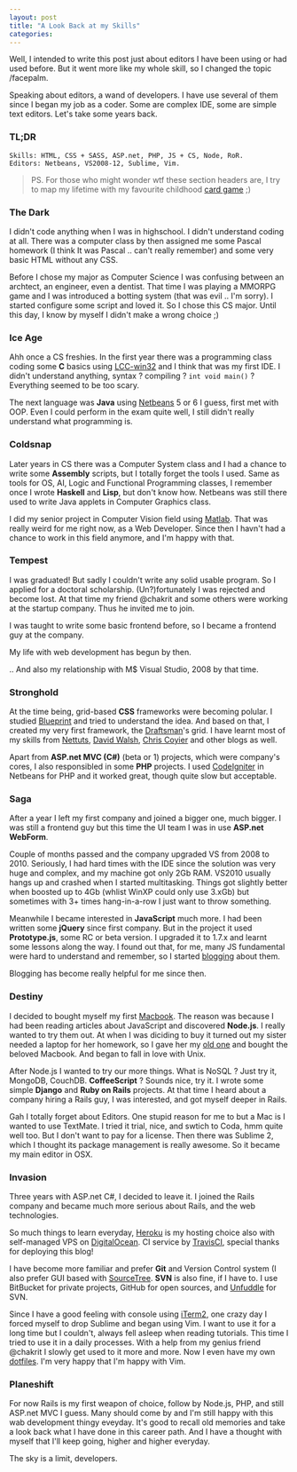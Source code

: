 ```yaml
---
layout: post
title: "A Look Back at my Skills"
categories:
---
```


Well, I intended to write this post just about editors I have been using
or had used before. But it went more like my whole skill, so I changed
the topic /facepalm.

Speaking about editors, a wand of developers. I have use several of them since I began
my job as a coder. Some are complex IDE, some are simple text editors. Let's
take some years back.

### TL;DR

    Skills: HTML, CSS + SASS, ASP.net, PHP, JS + CS, Node, RoR.
    Editors: Netbeans, VS2008-12, Sublime, Vim.

> PS. For those who might wonder wtf these section headers are,
I try to map my lifetime with my favourite childhood
[card game](http://www.essentialmagic.com/CARDSETS/Default.asp) ;)

### The Dark

I didn't code anything when I was in highschool. I didn't understand coding
at all. There was a computer class by then assigned me some Pascal homework
(I think It was Pascal .. can't really remember) and some very basic HTML without
any CSS.

Before I chose my major as Computer Science I was confusing between an archtect,
an engineer, even a dentist. That time I was playing a MMORPG game and I was
introduced a botting system (that was evil .. I'm sorry).
I started configure some script and loved it.
So I chose this CS major. Until this day, I know by myself I didn't make a
wrong choice ;)

### Ice Age

Ahh once a CS freshies. In the first year there was a programming class
coding some **C** basics using [LCC-win32](http://www.cs.virginia.edu/~lcc-win32/)
and I think that was my first IDE. I didn't understand anything,
syntax ? compiling ? `int void main()` ? Everything seemed to be too scary.

The next language was **Java** using [Netbeans](https://netbeans.org/)
5 or 6 I guess, first met with OOP. Even I could perform in the exam quite well,
I still didn't really understand what programming is.

### Coldsnap

Later years in CS there was a Computer System class and I had a chance
to write some **Assembly** scripts, but I totally forget the tools I used.
Same as tools for OS, AI, Logic and Functional Programming classes,
I remember once I wrote **Haskell** and **Lisp**, but don't know how.
Netbeans was still there used to write Java applets in Computer Graphics class.

I did my senior project in Computer Vision field using [Matlab](http://www.mathworks.com/products/matlab/).
That was really weird for me right now, as a Web Developer.
Since then I havn't had a chance to work in this field anymore, and I'm happy with that.

### Tempest

I was graduated! But sadly I couldn't write any solid usable program.
So I applied for a doctoral scholarship. (Un?)fortunately I was rejected
and become lost. At that time my friend @chakrit and some others were working
at the startup company. Thus he invited me to join.

I was taught to write some basic frontend before, so I became a frontend guy
at the company.

My life with web development has begun by then.

.. And also my relationship with M$ Visual Studio, 2008 by that time.

### Stronghold

At the time being, grid-based **CSS** frameworks were becoming polular.
I studied [Blueprint](http://www.blueprintcss.org/) and tried to understand
the idea. And based on that, I created my very first framework,
the [Draftsman](https://github.com/phatograph/draftsman)'s grid.
I have learnt most of my skills from [Nettuts](net.tutsplus.com),
[David Walsh](http://davidwalsh.name/), [Chris Coyier](http://chriscoyier.net/)
and other blogs as well.

Apart from **ASP.net MVC (C#)** (beta or 1) projects, which were company's cores,
I also responsibled in some **PHP** projects. I used [CodeIgniter](http://ellislab.com/codeigniter)
in Netbeans for PHP and it worked great, though quite slow but acceptable.

### Saga

After a year I left my first company and joined a bigger one, much bigger.
I was still a frontend guy but this time the UI team I was in use
**ASP.net WebForm**.

Couple of months passed and the company upgraded VS
from 2008 to 2010. Seriously, I had hard times with the IDE since
the solution was very huge and complex, and my machine got only 2Gb RAM.
VS2010 usually hangs up and crashed when I started multitasking.
Things got slightly better when boosted up to 4Gb (whlist WinXP could
only use 3.xGb) but sometimes with 3+ times hang-in-a-row I just
want to throw something.

Meanwhile I became interested in **JavaScript** much more. I had been written
some **jQuery** since first company. But in the project it used **Prototype.js**,
some RC or beta version. I upgraded it to 1.7.x and learnt some lessons
along the way. I found out that, for me, many JS fundamental were hard
to understand and remember, so I started [blogging](http://blog.phatograph.com/index.php/tag/javascript/)
about them.

Blogging has become really helpful for me since then.

### Destiny

I decided to bought myself my first [Macbook](http://support.apple.com/kb/sp619).
The reason was because I had been reading articles about JavaScript
and discovered **Node.js**. I really wanted to try them out. At when I was diciding to buy
it turned out my sister needed a laptop for her homework, so I gave her
my [old one](http://shop.lenovo.com/us/laptops/ideapad/y-series/y450) and
bought the beloved Macbook. And began to fall in love with Unix.

After Node.js I wanted to try our more things. What is NoSQL ? Just try it,
MongoDB, CouchDB. **CoffeeScript** ? Sounds nice, try it. I wrote some simple **Django**
and **Ruby on Rails** projects. At that time I heard about a company
hiring a Rails guy, I was interested, and got myself deeper in Rails.

Gah I totally forget about Editors.
One stupid reason for me to but a Mac is I wanted to use TextMate.
I tried it trial, nice, and swtich to Coda, hmm quite well too. But
I don't want to pay for a license. Then there was Sublime 2, which
I thought its package management is really awesome. So it became my
main editor in OSX.

### Invasion

Three years with ASP.net C#, I decided to leave it.
I joined the Rails company and became much more serious about Rails,
and the web technologies.

So much things to learn everyday, [Heroku](heroku.com) is my hosting choice
also with self-managed VPS on [DigitalOcean](digitalocean.com).
CI service by [TravisCI](travis-ci.org/), special thanks for deploying this
blog!

I have become more familiar and prefer **Git** and Version Control system
(I also prefer GUI based with [SourceTree](http://sourcetreeapp.com/).
**SVN** is also fine, if I have to.
I use BitBucket for private projects, GitHub for open sources, and
[Unfuddle](https://unfuddle.com/) for SVN.

Since I have a good feeling with console using [iTerm2](http://www.iterm2.com/),
one crazy day I forced myself to drop Sublime and began using Vim. I want
to use it for a long time but I couldn't, always fell asleep when reading tutorials.
This time I tried to use it in a daily processes. With a help from
my genius friend @chakrit I slowly get used to it more and more.
Now I even have my own [dotfiles](https://github.com/phatograph/dotfiles).
I'm very happy that I'm happy with Vim.

### Planeshift

For now Rails is my first weapon of choice, follow by Node.js, PHP,
and still ASP.net MVC I guess. Many should come by and I'm still
happy with this wab development thingy eveyday. It's good to
recall old memories and take a look back what I have done in this career path.
And I have a thought with myself that I'll keep going, higher and higher
everyday.

The sky is a limit, developers.

